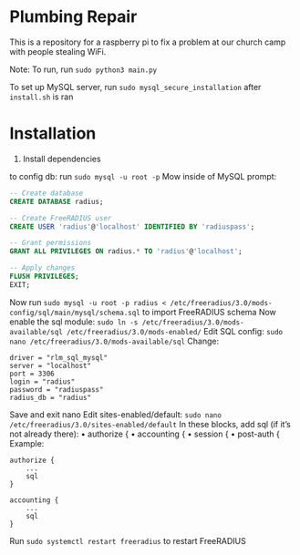 # Plumbing Repair

This is a repository for a raspberry pi to fix a problem at our church camp with people stealing WiFi.

Note: To run, run `sudo python3 main.py`

To set up MySQL server, run `sudo mysql_secure_installation` after `install.sh` is ran

# Installation

1. Install dependencies


to config db:
run `sudo mysql -u root -p`
Mow inside of MySQL prompt:
```sql
-- Create database
CREATE DATABASE radius;

-- Create FreeRADIUS user
CREATE USER 'radius'@'localhost' IDENTIFIED BY 'radiuspass';

-- Grant permissions
GRANT ALL PRIVILEGES ON radius.* TO 'radius'@'localhost';

-- Apply changes
FLUSH PRIVILEGES;
EXIT;
```
Now run `sudo mysql -u root -p radius < /etc/freeradius/3.0/mods-config/sql/main/mysql/schema.sql` to import FreeRADIUS schema
Now enable the sql module: `sudo ln -s /etc/freeradius/3.0/mods-available/sql /etc/freeradius/3.0/mods-enabled/`
Edit SQL config: `sudo nano /etc/freeradius/3.0/mods-available/sql`
Change:
```tezt
driver = "rlm_sql_mysql"
server = "localhost"
port = 3306
login = "radius"
password = "radiuspass"
radius_db = "radius"
```
Save and exit nano
Edit sites-enabled/default: `sudo nano /etc/freeradius/3.0/sites-enabled/default`
In these blocks, add sql (if it’s not already there):
	•	authorize {
	•	accounting {
	•	session {
	•	post-auth {
Example:
```text
authorize {
    ...
    sql
}

accounting {
    ...
    sql
}
```
Run `sudo systemctl restart freeradius` to restart FreeRADIUS